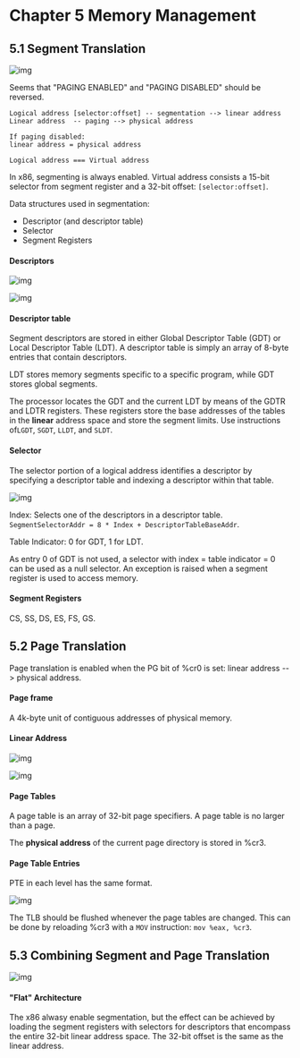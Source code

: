 # Chapter 5 Memory Management

## 5.1 Segment Translation

![img](https://pdos.csail.mit.edu/6.828/2018/readings/i386/fig5-1.gif)

Seems that "PAGING ENABLED" and "PAGING DISABLED" should be reversed.

```
Logical address [selector:offset] -- segmentation --> linear address 
Linear address  -- paging --> physical address

If paging disabled:
linear address = physical address

Logical address === Virtual address
```

In x86, segmenting is always enabled. Virtual address consists a 15-bit selector from segment register and a 32-bit offset: `[selector:offset]`.

Data structures used in segmentation:

- Descriptor (and descriptor table)
- Selector
- Segment Registers

#### Descriptors

![img](https://pdos.csail.mit.edu/6.828/2018/readings/i386/fig5-2.gif)

![img](https://pdos.csail.mit.edu/6.828/2018/readings/i386/fig5-3.gif)

#### Descriptor table

Segment descriptors are stored in either Global Descriptor Table (GDT) or Local Descriptor Table (LDT). A descriptor table is simply an array of 8-byte entries that contain descriptors.

LDT stores memory segments specific to a specific program, while GDT stores global segments.

The processor locates the GDT and the current LDT by means of the GDTR and LDTR registers. These registers store the base addresses of the tables in the **linear** address space and store the segment limits. Use instructions of`LGDT`, `SGDT`, `LLDT`, and `SLDT`.

#### Selector

The selector portion of a logical address identifies a descriptor by specifying a descriptor table and indexing a descriptor within that table.

![img](https://pdos.csail.mit.edu/6.828/2018/readings/i386/fig5-6.gif)

Index: Selects one of the descriptors in a descriptor table. `SegmentSelectorAddr = 8 * Index + DescriptorTableBaseAddr`.

Table Indicator: 0 for GDT, 1 for LDT.

As entry 0 of GDT is not used, a selector with index = table indicator = 0 can be used as a null selector. An exception is raised when a segment register is used to access memory. 

#### Segment Registers

CS, SS, DS, ES, FS, GS.



## 5.2 Page Translation

Page translation is enabled when the PG bit of %cr0 is set: linear address --> physical address.

#### Page frame

A 4k-byte unit of contiguous addresses of physical memory. 

#### Linear Address

![img](https://pdos.csail.mit.edu/6.828/2018/readings/i386/fig5-8.gif)

![img](https://pdos.csail.mit.edu/6.828/2018/readings/i386/fig5-9.gif)

#### Page Tables

A page table is an array of 32-bit page specifiers. A page table is no larger than a page.

The **physical address** of the current page directory is stored in %cr3. 



#### Page Table Entries

PTE in each level has the same format.

![img](https://pdos.csail.mit.edu/6.828/2018/readings/i386/fig5-10.gif)

The TLB should be flushed whenever the page tables are changed. This can be done by reloading %cr3 with a `MOV` instruction: `mov %eax, %cr3`.



## 5.3 Combining Segment and Page Translation

![img](https://pdos.csail.mit.edu/6.828/2018/readings/i386/fig5-12.gif)

#### "Flat" Architecture

The x86 alwasy enable segmentation, but the effect can be achieved by loading the segment registers with selectors for descriptors that encompass the entire 32-bit linear address space. The 32-bit offset is the same as the linear address.